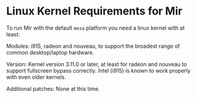 Linux Kernel Requirements for Mir
=================================

To run Mir with the default `mesa` platform you need a linux kernel with at
least:

Modules: i915, radeon and nouveau, to support the broadest range of common
desktop/laptop hardware.

Version: Kernel version 3.11.0 or later, at least for radeon and nouveau to
support fullscreen bypass correctly. Intel (i915) is known to work properly
with even older kernels.

Additional patches: None at this time.
